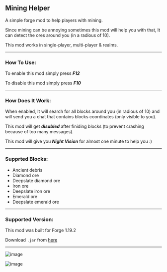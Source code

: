 ## Mining Helper

A simple forge mod to help players with mining.

Since mining can be annoying sometimes this mod will help you with that, It can detect the ores around you (in a radious of 10).

This mod works in single-player, multi-player & realms.

---

### How To Use:

To enable this mod simply press ***F12***

To disable this mod simply press ***F10***

---

### How Does It Work:

When enabled, It will search for all blocks around you (in radious of 10) and will send you a chat that contains blocks coordinates (only visible to you).

This mod will get ***disabled*** after finiding blocks (to prevent crashing because of too many messages).

This mod will give you ***Night Vision*** for almost one minute to help you :)

---

### Supprted Blocks:

* Ancient debris
* Diamond ore
* Deepslate diamond ore
* Iron ore
* Deepslate iron ore
* Emerald ore
* Deepslate emerald ore

---

### Supported Version:

This mod was built for Forge 1.19.2

Download `.jar` from [here](https://github.com/Suleiman700/MiningHelper-Forge1.19.2/releases/tag/Release)

---


![image](https://user-images.githubusercontent.com/25286081/196166541-bd5c93ba-1755-4bf8-bac6-be5456cb5ff9.png)

![image](https://user-images.githubusercontent.com/25286081/196168917-6e455c27-3c09-4046-80e6-69f7e93c5755.png)


